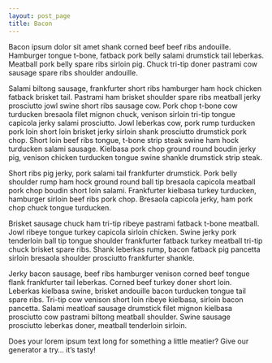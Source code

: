 ```yaml
---
layout: post_page
title: Bacon
---
```


Bacon ipsum dolor sit amet shank corned beef beef ribs andouille. Hamburger tongue t-bone, fatback pork belly salami drumstick tail leberkas. Meatball pork belly spare ribs sirloin pig. Chuck tri-tip doner pastrami cow sausage spare ribs shoulder andouille.

Salami biltong sausage, frankfurter short ribs hamburger ham hock chicken fatback brisket tail. Pastrami ham brisket shoulder spare ribs meatball jerky prosciutto jowl swine short ribs sausage cow. Pork chop t-bone cow turducken bresaola filet mignon chuck, venison sirloin tri-tip tongue capicola jerky salami prosciutto. Jowl leberkas cow, pork rump turducken pork loin short loin brisket jerky sirloin shank prosciutto drumstick pork chop. Short loin beef ribs tongue, t-bone strip steak swine ham hock turducken salami sausage. Kielbasa pork chop ground round boudin jerky pig, venison chicken turducken tongue swine shankle drumstick strip steak.

Short ribs pig jerky, pork salami tail frankfurter drumstick. Pork belly shoulder rump ham hock ground round ball tip bresaola capicola meatball pork chop boudin short loin salami. Frankfurter kielbasa turkey turducken, hamburger sirloin beef ribs pork chop. Bresaola capicola jerky, ham pork chop chuck tongue turducken.

Brisket sausage chuck ham tri-tip ribeye pastrami fatback t-bone meatball. Jowl ribeye tongue turkey capicola sirloin chicken. Swine jerky pork tenderloin ball tip tongue shoulder frankfurter fatback turkey meatball tri-tip chuck brisket spare ribs. Shank leberkas rump, bacon fatback pig pancetta sirloin bresaola shoulder prosciutto frankfurter shankle.

Jerky bacon sausage, beef ribs hamburger venison corned beef tongue flank frankfurter tail leberkas. Corned beef turkey doner short loin. Leberkas kielbasa swine, brisket andouille bacon turducken tongue tail spare ribs. Tri-tip cow venison short loin ribeye kielbasa, sirloin bacon pancetta. Salami meatloaf sausage drumstick filet mignon kielbasa prosciutto cow pastrami biltong meatball shoulder. Swine sausage prosciutto leberkas doner, meatball tenderloin sirloin.

Does your lorem ipsum text long for something a little meatier? Give our generator a try… it’s tasty!

